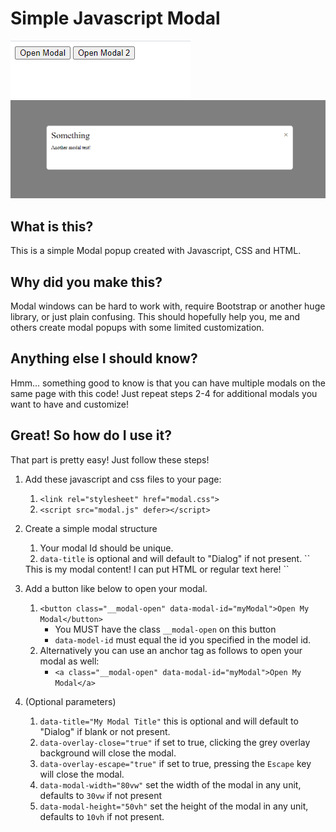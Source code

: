 # Simple Javascript Modal

![Screenshot](/images/screenshot3.png)<br>
![Screenshot](/images/screenshot1.png)


## What is this?
This is a simple Modal popup created with Javascript, CSS and HTML. 

## Why did you make this?
Modal windows can be hard to work with, require Bootstrap or another huge library, or just plain confusing. This should hopefully help you, me and others create modal popups with some limited customization.

## Anything else I should know?
Hmm... something good to know is that you can have multiple modals on the same page with this code! Just repeat steps 2-4 for additional modals you want to have and customize!

## Great! So how do I use it?
That part is pretty easy! Just follow these steps!

1. Add these javascript and css files to your page:
    1. `<link rel="stylesheet" href="modal.css">`
    2. `<script src="modal.js" defer></script>`
2. Create a simple modal structure
    1. Your modal Id should be unique.
    2. `data-title` is optional and will default to "Dialog" if not present.
    ``
    <modal id="myModal" data-title="My Modal Title">
        This is my modal content! I can put HTML or regular text here!
    </modal>
    ``
3. Add a button like below to open your modal.
    1. `<button class="__modal-open" data-modal-id="myModal">Open My Modal</button>`
        - You MUST have the class `__modal-open` on this button
        - `data-model-id` must equal the id you specified in the model id.
    2. Alternatively you can use an anchor tag as follows to open your modal as well:
        - `<a class="__modal-open" data-modal-id="myModal">Open My Modal</a>`

4. (Optional parameters)
    1. `data-title="My Modal Title"` this is optional and will default to "Dialog" if blank or not present.
    2. `data-overlay-close="true"` if set to true, clicking the grey overlay background will close the modal.
    3. `data-overlay-escape="true"` if set to true, pressing the `Escape` key will close the modal.
    4. `data-modal-width="80vw"` set the width of the modal in any unit, defaults to `30vw` if not present
    5. `data-modal-height="50vh"` set the height of the modal in any unit, defaults to `10vh` if not present.
